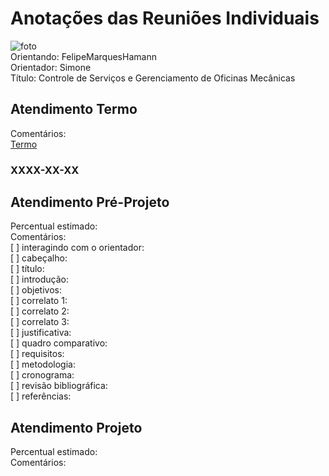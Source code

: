 # Anotações das Reuniões Individuais  

![foto](foto.png "foto")  
Orientando: FelipeMarquesHamann  
Orientador: Simone  
Título: Controle de Serviços e Gerenciamento de Oficinas Mecânicas  

## Atendimento Termo  

Comentários:  
[Termo](Termo.pdf "Termo")  

### XXXX-XX-XX

## Atendimento Pré-Projeto  

Percentual estimado:  
Comentários:  
[ ] interagindo com o orientador:  
[ ] cabeçalho:  
[ ] título:  
[ ] introdução:  
[ ] objetivos:  
[ ] correlato 1:  
[ ] correlato 2:  
[ ] correlato 3:  
[ ] justificativa:  
[ ] quadro comparativo:  
[ ] requisitos:  
[ ] metodologia:  
[ ] cronograma:  
[ ] revisão bibliográfica:  
[ ] referências:  

## Atendimento Projeto  

Percentual estimado:  
Comentários:  
